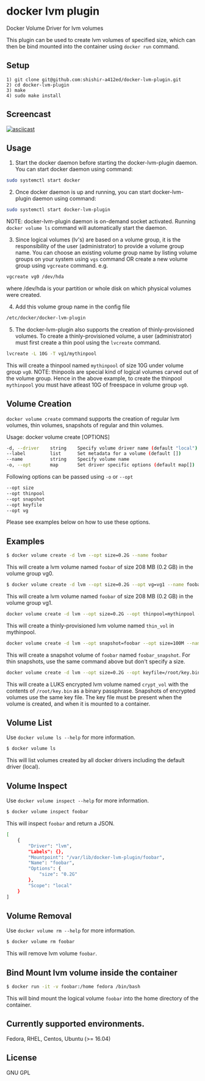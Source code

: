 # docker lvm plugin
Docker Volume Driver for lvm volumes

This plugin can be used to create lvm volumes of specified size, which can
then be bind mounted into the container using `docker run` command.

## Setup

	1) git clone git@github.com:shishir-a412ed/docker-lvm-plugin.git
	2) cd docker-lvm-plugin
	3) make
	4) sudo make install

## Screencast
[![asciicast](https://asciinema.org/a/rG6Simvv8Tecd8TYyx8uu9qlP.png)](https://asciinema.org/a/rG6Simvv8Tecd8TYyx8uu9qlP)

## Usage

1) Start the docker daemon before starting the docker-lvm-plugin daemon.
   You can start docker daemon using command:
```bash
sudo systemctl start docker
```
2) Once docker daemon is up and running, you can start docker-lvm-plugin daemon
   using command:
```bash
sudo systemctl start docker-lvm-plugin
```
NOTE: docker-lvm-plugin daemon is on-demand socket activated. Running `docker volume ls` command
will automatically start the daemon.

3) Since logical volumes (lv's) are based on a volume group, it is the
   responsibility of the user (administrator) to provide a volume group name.
   You can choose an existing volume group name by listing volume groups on
   your system using `vgs` command OR create a new volume group using
   `vgcreate` command.
   e.g.
```bash
vgcreate vg0 /dev/hda
```
   where /dev/hda is your partition or whole disk on which physical volumes
   were created.

4) Add this volume group name in the config file
```bash
/etc/docker/docker-lvm-plugin
```

5) The docker-lvm-plugin also supports the creation of thinly-provisioned volumes. To create a thinly-provisioned volume, a user (administrator) must first create a thin pool using the `lvcreate` command.
```bash
lvcreate -L 10G -T vg1/mythinpool
```
This will create a thinpool named `mythinpool` of size 10G under volume group `vg0`.
NOTE: thinpools are special kind of logical volumes carved out of the volume group.
Hence in the above example, to create the thinpool `mythinpool` you must have atleast 10G of freespace in volume group `vg0`.

## Volume Creation
`docker volume create` command supports the creation of regular lvm volumes, thin volumes, snapshots of regular and thin volumes.

Usage: docker volume create [OPTIONS]
```bash
-d, --driver    string    Specify volume driver name (default "local")
--label         list      Set metadata for a volume (default [])
--name          string    Specify volume name
-o, --opt       map       Set driver specific options (default map[])
```
Following options can be passed using `-o` or `--opt`
```bash
--opt size
--opt thinpool
--opt snapshot
--opt keyfile
--opt vg
```
Please see examples below on how to use these options.

## Examples
```bash
$ docker volume create -d lvm --opt size=0.2G --name foobar
```
This will create a lvm volume named `foobar` of size 208 MB (0.2 GB) in the
volume group vg0.
```bash
$ docker volume create -d lvm --opt size=0.2G --opt vg=vg1 --name foobar
```
This will create a lvm volume named `foobar` of size 208 MB (0.2 GB) in the
volume group vg1.
```bash
docker volume create -d lvm --opt size=0.2G --opt thinpool=mythinpool --name thin_vol
```
This will create a thinly-provisioned lvm volume named `thin_vol` in mythinpool.
```bash
docker volume create -d lvm --opt snapshot=foobar --opt size=100M --name foobar_snapshot
```
This will create a snapshot volume of `foobar` named `foobar_snapshot`. For thin snapshots, use the same command above but don't specify a size.
```bash
docker volume create -d lvm --opt size=0.2G --opt keyfile=/root/key.bin --name crypt_vol
```
This will create a LUKS encrypted lvm volume named `crypt_vol` with the contents of `/root/key.bin` as a binary passphrase. Snapshots of encrypted volumes use the same key file. The key file must be present when the volume is created, and when it is mounted to a container.

## Volume List
Use `docker volume ls --help` for more information.

``` bash
$ docker volume ls
```
This will list volumes created by all docker drivers including the default driver (local).

## Volume Inspect
Use `docker volume inspect --help` for more information.

``` bash
$ docker volume inspect foobar
```
This will inspect `foobar` and return a JSON.
```bash
[
    {
        "Driver": "lvm",
        "Labels": {},
        "Mountpoint": "/var/lib/docker-lvm-plugin/foobar",
        "Name": "foobar",
        "Options": {
            "size": "0.2G"
        },
        "Scope": "local"
    }
]
```

## Volume Removal
Use `docker volume rm --help` for more information.
```bash
$ docker volume rm foobar
```
This will remove lvm volume `foobar`.

## Bind Mount lvm volume inside the container

```bash
$ docker run -it -v foobar:/home fedora /bin/bash
```
This will bind mount the logical volume `foobar` into the home directory of the container.

## Currently supported environments.
Fedora, RHEL, Centos, Ubuntu (>= 16.04)

## License
GNU GPL
